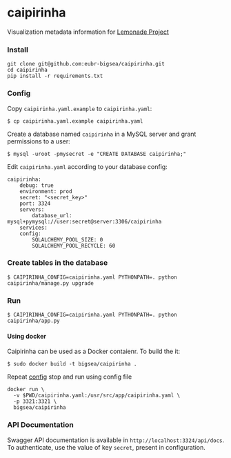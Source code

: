 # caipirinha
Visualization metadata information for [Lemonade Project](https://github.com/eubr-bigsea/lemonade)

### Install
```
git clone git@github.com:eubr-bigsea/caipirinha.git
cd caipirinha
pip install -r requirements.txt
```

### Config
Copy `caipirinha.yaml.example` to `caipirinha.yaml`:
```
$ cp caipirinha.yaml.example caipirinha.yaml
```

Create a database named `caipirinha` in a MySQL server and grant permissions to a user:
```
$ mysql -uroot -pmysecret -e "CREATE DATABASE caipirinha;"
```

Edit `caipirinha.yaml` according to your database config:
```
caipirinha:
    debug: true
    environment: prod
    secret: "<secret_key>"
    port: 3324
    servers:
        database_url: mysql+pymysql://user:secret@server:3306/caipirinha
    services:
    config:
        SQLALCHEMY_POOL_SIZE: 0
        SQLALCHEMY_POOL_RECYCLE: 60
```
### Create tables in the database
```
$ CAIPIRINHA_CONFIG=caipirinha.yaml PYTHONPATH=. python caipirinha/manage.py upgrade
```

### Run
```
$ CAIPIRINHA_CONFIG=caipirinha.yaml PYTHONPATH=. python caipirinha/app.py
```

#### Using docker
Caipirinha can be used as a Docker contaienr. To build the it:
```
$ sudo docker build -t bigsea/caipirinha .
```

Repeat [config](#config) stop and run using config file
```
docker run \
  -v $PWD/caipirinha.yaml:/usr/src/app/caipirinha.yaml \
  -p 3321:3321 \
  bigsea/caipirinha
```
### API Documentation
Swagger API documentation is available in `http://localhost:3324/api/docs`. To authenticate, use the value of key `secret`, present in configuration. 
